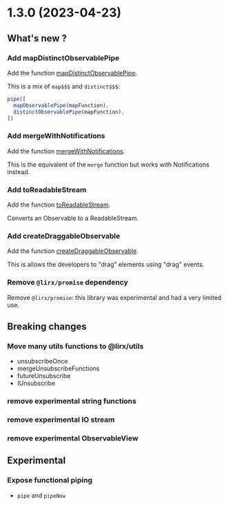 # 1.3.0 (2023-04-23)

## What's new ?

### Add mapDistinctObservablePipe

Add the function [mapDistinctObservablePipe](/docs/reference/map-distinct-observable-pipe/).

This is a mix of `map$$$` and `distinct$$$`:

```ts
pipe([
  mapObservablePipe(mapFunction),
  distinctObservablePipe(mapFunction),
])
```

### Add mergeWithNotifications

Add the function [mergeWithNotifications](/docs/reference/merge-with-notifications/).

This is the equivalent of the `merge` function but works with Notifications instead.


### Add toReadableStream

Add the function [toReadableStream](/docs/reference/to-readable-stream/).

Converts an Observable to a ReadableStream.


### Add createDraggableObservable

Add the function [createDraggableObservable](/docs/reference/create-draggable-observable/).

This is allows the developers to "drag" elements using "drag" events.


### Remove `@lirx/promise` dependency

Remove `@lirx/promise`: this library was experimental and had a very limited use. 


## Breaking changes

### Move many utils functions to @lirx/utils

- unsubscribeOnce
- mergeUnsubscribeFunctions
- futureUnsubscribe
- IUnsubscribe

### remove experimental string functions

### remove experimental IO stream

### remove experimental ObservableView

## Experimental

### Expose functional piping

- `pipe` and `pipeNow`
